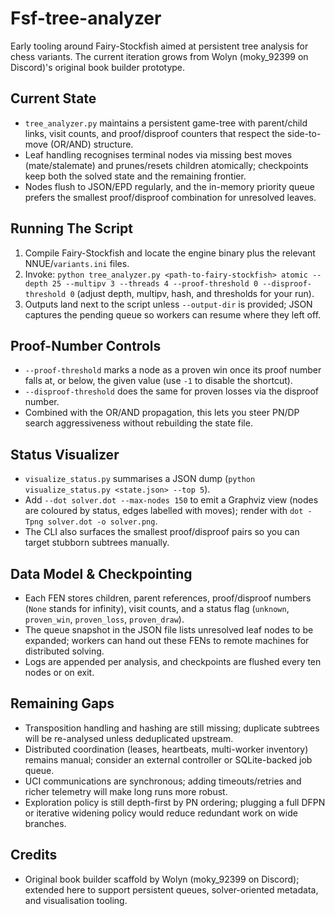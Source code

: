 # Fsf-tree-analyzer

Early tooling around Fairy-Stockfish aimed at persistent tree analysis for chess variants. The current iteration grows from Wolyn (moky_92399 on Discord)'s original book builder prototype.

## Current State
- `tree_analyzer.py` maintains a persistent game-tree with parent/child links, visit counts, and proof/disproof counters that respect the side-to-move (OR/AND) structure.
- Leaf handling recognises terminal nodes via missing best moves (mate/stalemate) and prunes/resets children atomically; checkpoints keep both the solved state and the remaining frontier.
- Nodes flush to JSON/EPD regularly, and the in-memory priority queue prefers the smallest proof/disproof combination for unresolved leaves.

## Running The Script
1. Compile Fairy-Stockfish and locate the engine binary plus the relevant NNUE/`variants.ini` files.
2. Invoke: `python tree_analyzer.py <path-to-fairy-stockfish> atomic --depth 25 --multipv 3 --threads 4 --proof-threshold 0 --disproof-threshold 0` (adjust depth, multipv, hash, and thresholds for your run).
3. Outputs land next to the script unless `--output-dir` is provided; JSON captures the pending queue so workers can resume where they left off.

## Proof-Number Controls
- `--proof-threshold` marks a node as a proven win once its proof number falls at, or below, the given value (use `-1` to disable the shortcut).
- `--disproof-threshold` does the same for proven losses via the disproof number.
- Combined with the OR/AND propagation, this lets you steer PN/DP search aggressiveness without rebuilding the state file.

## Status Visualizer
- `visualize_status.py` summarises a JSON dump (`python visualize_status.py <state.json> --top 5`).
- Add `--dot solver.dot --max-nodes 150` to emit a Graphviz view (nodes are coloured by status, edges labelled with moves); render with `dot -Tpng solver.dot -o solver.png`.
- The CLI also surfaces the smallest proof/disproof pairs so you can target stubborn subtrees manually.

## Data Model & Checkpointing
- Each FEN stores children, parent references, proof/disproof numbers (`None` stands for infinity), visit counts, and a status flag (`unknown`, `proven_win`, `proven_loss`, `proven_draw`).
- The queue snapshot in the JSON file lists unresolved leaf nodes to be expanded; workers can hand out these FENs to remote machines for distributed solving.
- Logs are appended per analysis, and checkpoints are flushed every ten nodes or on exit.

## Remaining Gaps
- Transposition handling and hashing are still missing; duplicate subtrees will be re-analysed unless deduplicated upstream.
- Distributed coordination (leases, heartbeats, multi-worker inventory) remains manual; consider an external controller or SQLite-backed job queue.
- UCI communications are synchronous; adding timeouts/retries and richer telemetry will make long runs more robust.
- Exploration policy is still depth-first by PN ordering; plugging a full DFPN or iterative widening policy would reduce redundant work on wide branches.

## Credits
- Original book builder scaffold by Wolyn (moky_92399 on Discord); extended here to support persistent queues, solver-oriented metadata, and visualisation tooling.
